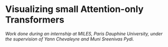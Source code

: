 # Visualizing small Attention-only Transformers

*Work done during an internship at MILES, Paris Dauphine University, under the supervision of Yann Chevaleyre and Muni Sreenivas Pydi.*